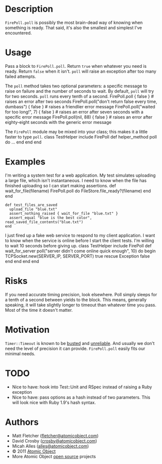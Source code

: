 Description
===========
`FirePoll.poll` is possibly the most brain-dead way of knowing when something is ready. That said, it's also the smallest and simplest I've encountered.

Usage
=====
Pass a block to `FirePoll.poll`. Return `true` when whatever you need is ready. Return `false` when it isn't. `poll` will raise an exception after too many failed attempts.

The `poll` method takes two optional parameters: a specific message to raise on failure and the number of seconds to wait. By default, `poll` will try for two seconds. `poll` runs every tenth of a second.
    FirePoll.poll { false } # raises an error after two seconds
    FirePoll.poll("don't return false every time, dumbass") { false } # raises a friendlier error message
    FirePoll.poll("waited for too long!", 7) { false } # raises an error after seven seconds with a specific error message
    FirePoll.poll(nil, 88) { false } # raises an error after eighty-eight seconds with the generic error message

The `FirePoll` module may be mixed into your class; this makes it a little faster to type `poll`.
    class TestHelper
      include FirePoll
      def helper_method
        poll do
          ...
        end
      end
    end

Examples
========
I'm writing a system test for a web application. My test simulates uploading a large file, which isn't instantaneous. I need to know when the file has finished uploading so I can start making assertions.
    def wait_for_file(filename)
      FirePoll.poll do
        FileStore.file_ready?(filename)
      end
    end
    
    def test_files_are_saved
      upload_file "blue.txt"
      assert_nothing_raised { wait_for_file "blue.txt" }
      assert_equal "blue is the best color", read_saved_file_contents("blue.txt")
    end

I just fired up a fake web service to respond to my client application. I want to know when the service is online before I start the client tests. I'm willing to wait 10 seconds before giving up.
    class TestHelper
      include FirePoll
      def wait_for_server
        poll("server didn't come online quick enough", 10) do
          begin
            TCPSocket.new(SERVER_IP, SERVER_PORT)
            true
          rescue Exception
            false
          end
        end
      end
    end

Risks
=====
If you need accurate timing precision, look elsewhere. Poll simply sleeps for a tenth of a second between yields to the block. This means, generally speaking, it will take slightly longer to timeout than whatever time you pass. Most of the time it doesn't matter.

Motivation
==========
`Timer::Timeout` is known to be [busted](http://ph7spot.com/musings/system-timer) and [unreliable](http://blog.headius.com/2008/02/rubys-threadraise-threadkill-timeoutrb.html). And usually we don't need the level of precision it can provide. `FirePoll.poll` easily fits our minimal needs.

TODO
====
* Nice to have: hook into Test::Unit and RSpec instead of raising a Ruby exception
* Nice to have: pass options as a hash instead of two parameters. This will look nice with Ruby 1.9's hash syntax.

Authors
=======

* Matt Fletcher (fletcher@atomicobject.com)
* David Crosby (crosby@atomicobject.com)
* Micah Alles (alles@atomicobject.com)
* © 2011 [Atomic Object](http://www.atomicobject.com/)
* More Atomic Object [open source](http://www.atomicobject.com/pages/Software+Commons) projects
